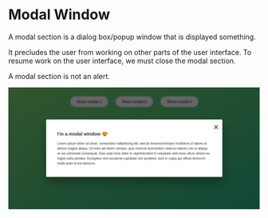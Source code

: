 # Modal Window

A modal section is a dialog box/popup window that is displayed something.

It precludes the user from working on other parts of the user interface. To resume work on the user interface, we must close the modal section.

A modal section is not an alert.

![](img/Modal.png)
